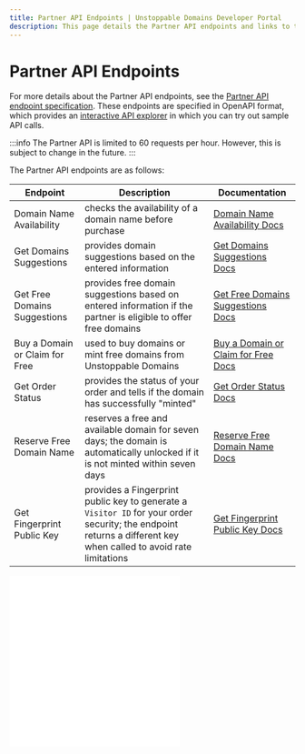 ```yaml
---
title: Partner API Endpoints | Unstoppable Domains Developer Portal
description: This page details the Partner API endpoints and links to the external Partner API specification.
---
```


# Partner API Endpoints

For more details about the Partner API endpoints, see the [Partner API endpoint specification](https://raw.githubusercontent.com/unstoppabledomains/website-api-docs-v2/master/openapi.yaml). These endpoints are specified in OpenAPI format, which provides an [interactive API explorer](https://docs.unstoppabledomains.com/openapi/reference/) in which you can try out sample API calls.

:::info
The Partner API is limited to 60 requests per hour. However, this is subject to change in the future.
:::

The Partner API endpoints are as follows:

| Endpoint | Description | Documentation |
| - | - | - |
| Domain Name Availability | checks the availability of a domain name before purchase | [Domain Name Availability Docs](https://docs.unstoppabledomains.com/openapi/reference/#tag/domains/paths/~1domains~1%7BdomainName%7D/get) |
| Get Domains Suggestions | provides domain suggestions based on the entered information | [Get Domains Suggestions Docs](https://docs.unstoppabledomains.com/openapi/reference/#tag/domains/paths/~1domains~1suggestions/get) |
| Get Free Domains Suggestions | provides free domain suggestions based on entered information if the partner is eligible to offer free domains | [Get Free Domains Suggestions Docs](https://docs.unstoppabledomains.com/openapi/reference/#tag/domains/paths/~1domains~1suggestions~1free/get) |
| Buy a Domain or Claim for Free | used to buy domains or mint free domains from Unstoppable Domains | [Buy a Domain or Claim for Free Docs](https://docs.unstoppabledomains.com/openapi/reference/#tag/orders/paths/~1orders/post) |
| Get Order Status | provides the status of your order and tells if the domain has successfully "minted" | [Get Order Status Docs](https://docs.unstoppabledomains.com/openapi/reference/#tag/orders/paths/~1orders~1%7BorderNumber%7D/get) |
| Reserve Free Domain Name | reserves a free and available domain for seven days; the domain is automatically unlocked if it is not minted within seven days | [Reserve Free Domain Name Docs](https://docs.unstoppabledomains.com/openapi/reference/#tag/domains/paths/~1domains~1%7BdomainName%7D~1reserve/post) |
| Get Fingerprint Public Key | provides a Fingerprint public key to generate a `Visitor ID` for your order security; the endpoint returns a different key when called to avoid rate limitations | [Get Fingerprint Public Key Docs](https://docs.unstoppabledomains.com/openapi/reference/#tag/security/paths/~1security~1fingerprintjs~1keys/post) |

<embed src="/snippets/_discord.md" />

<embed src="/snippets/_partner-survey-embed.md" />
